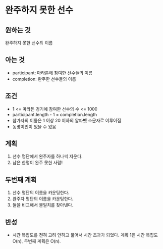 # 완주하지 못한 선수

## 원하는 것

완주하지 못한 선수의 이름

## 아는 것

- participant: 마라톤에 참여한 선수들의 이름
- completion: 완주한 선수들의 이름

## 조건

- 1 <= 마라돈 경기에 참여한 선수의 수 <= 1000
- participant.length - 1 = completion.length
- 참가자의 이름은 1 이상 20 이하의 알파벳 소문자로 이루어짐
- 동명이인이 있을 수 있음

## 계획

1. 선수 명단에서 완주자를 하나씩 지운다.
2. 남은 한명이 완주 못한 사람!

## 두번째 계획

1. 선수 명단의 이름을 카운팅한다.
2. 완주자 명단의 이름을 카운팅한다.
3. 둘을 비교해서 불일치를 찾아낸다.

## 반성

- 시간 복잡도를 전혀 고려 안하고 풀어서 시간 초과가 되었다. 계획 1은 시간 복잡도 O(n), 두번째 계획은 O(n).

